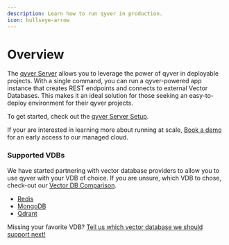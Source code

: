 ```yaml
---
description: Learn how to run qyver in production.
icon: bullseye-arrow
---
```


# Overview

The [qyver Server](https://pypi.org/project/qyver-server/) allows you to leverage the power of qyver in deployable projects. With a single command, you can run a qyver-powered app instance that creates REST endpoints and connects to external Vector Databases. This makes it an ideal solution for those seeking an easy-to-deploy environment for their qyver projects.

To get started, check out the [qyver Server Setup](setup/index.md).

If your are interested in learning more about running at scale, [Book a demo](https://links.qyver.com/sl-docs-readme-form) for an early access to our managed cloud.

### Supported VDBs

We have started partnering with vector database providers to allow you to use qyver with your VDB of choice. If you are unsure, which VDB to chose, check-out our [Vector DB Comparison](https://qyver.com/vector-db-comparison/).

- [Redis](vdbs/redis.md)
- [MongoDB](vdbs/mongodb.md)
- [Qdrant](vdbs/qdrant.md)

Missing your favorite VDB? [Tell us which vector database we should support next!](https://github.com/qyver/qyver/discussions/41)
